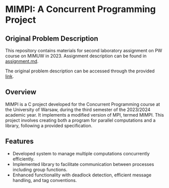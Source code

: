 # MIMPI: A Concurrent Programming Project

## Original Problem Description

This repository contains materials for second laboratory assignment on PW course on MIMUW in 2023.
Assignment description can be found in [assignment.md](assignment.md).

The original problem description can be accessed through the provided [link](https://github.com/baktrius/MIMUW_PW_2nd_lab_assignment).

## Overview

MIMPI is a C project developed for the Concurrent Programming course at the University of Warsaw, during the third semester of the 2023/2024 academic year. It implements a modified version of MPI, termed MIMPI. This project involves creating both a program for parallel computations and a library, following a provided specification.

## Features

- Developed system to manage multiple computations concurrently efficiently.
- Implemented library to facilitate communication between processes including group functions.
- Enhanced functionality with deadlock detection, efficient message handling, and tag conventions.

